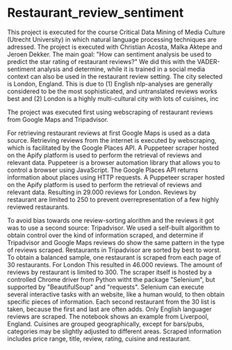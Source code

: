 # Restaurant_review_sentiment

This project is executed for the course Critical Data Mining of Media Culture (Utrecht University) in which natural language processing techniques are adressed. The project is executed with Christian Acosta, Malka Aktepe and Jeroen Dekker. The main goal: "How can sentiment analysis be used to predict the star rating of restaurant reviews?" We did this with the VADER-sentiment analysis and determine, while it is trained in a social media context can also be used in the restaurant review setting. The city selected is London, England. This is due to (1) English nlp-analyses are generally considered to be the most sophisticated, and untranslated reviews works best and (2) London is a highly multi-cultural city with lots of cuisines, inc

The project was executed first using webscraping of restaurant reviews from Google Maps and Tripadvisor. 

For retrieving restaurant reviews at first Google Maps is used as a data source. Retrieving reviews from the internet is executed by webscraping, which is facilitated by the Google Places API. A Puppeteer scraper hosted on the Apify platform is used to perform the retrieval of reviews and relevant data. Puppeteer is a browser automation library that allows you to control a browser using JavaScript. The Google Places API returns information about places using HTTP requests. A Puppeteer scraper hosted on the Apify platform is used to perform the retrieval of reviews and relevant data. Resulting in 29.000 reviews for London. Reviews by restaurant are limited to 250 to prevent overrepresentation of a few highly reviewed restaurants.

To avoid bias towards one review-sorting alorithm and the reviews it got was to use a second source: Tripadvisor. We used a self-built algorithm to obtain control over the kind of information scraped, and determine if Tripadvisor and Google Maps reviews do show the same pattern in the type of reviews scraped. Restaurants in Tripadvisor are sorted by best to worst. To obtain a balanced sample, one restaurant is scraped from each page of 30 restaurants. For London This resulted in 46.000 reviews. The amount of reviews by restaurant is limited to 300. The scraper itself is hosted by a controlled Chrome driver from Python witht the package "Selenium", but supported by "BeautifulSoup" and "requests". Selenium can execute several interactive tasks with an website, like a human would, to then obtain specific pieces of information. Each second restaurant from the 30 list is taken, because the first and last are often adds. Only English languager reviews are scraped. The notebook shows an example from Liverpool, England. Cuisines are grouped geographically, except for bars/pubs, categories may be slightly adjusted to different areas. Scraped information includes price range, title, review, rating, cuisine and restaurant.

